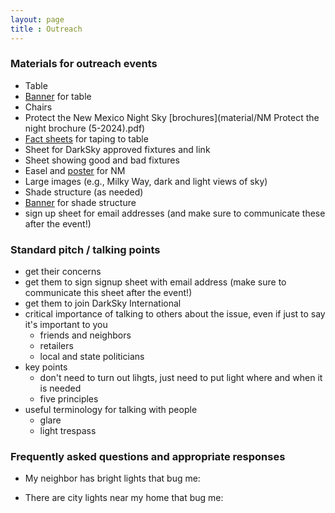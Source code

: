 ```yaml
---
layout: page
title : Outreach
---
```


### Materials for outreach events

- Table
- [Banner](material/banner_logo.pdf) for table
- Chairs
- Protect the New Mexico Night Sky [brochures](material/NM Protect the night brochure (5-2024).pdf)
- [Fact sheets](https://darksky.org/resources/public-outreach-materials/) for taping to table
- Sheet for DarkSky approved fixtures and link
- Sheet showing good and bad fixtures
- Easel and [poster](material/poster_small.pdf) for NM
- Large images (e.g., Milky Way, dark and light views of sky)
- Shade structure (as needed)
- [Banner](material/banner_logo.pdf) for shade structure
- sign up sheet for email addresses (and make sure to communicate these after the event!)


### Standard pitch / talking points

- get their concerns
- get them to sign signup sheet with email address (make sure to communicate this sheet after the event!)
- get them to join DarkSky International
- critical importance of talking to others about the issue, even if just to say it's important to you
  - friends and neighbors
  - retailers
  - local and state politicians
- key points 
  - don't need to turn out lihgts, just need to put light where and when it is needed
  - five principles
- useful terminology for talking with people
  - glare
  - light trespass



### Frequently asked questions and appropriate responses

- My neighbor has bright lights that bug me:

- There are city lights near my home that bug me:
